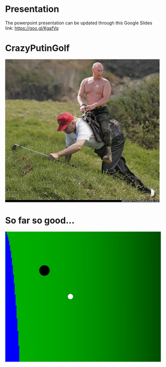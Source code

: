 # Presentation
The powerpoint presentation can be updated through this Google Slides link: 
https://goo.gl/KgafVq

# CrazyPutinGolf
![alt text](https://raw.githubusercontent.com/icaka98/CrazyPutinGolf/master/PutinTrumpToWork.jpg)

# So far so good...
![alt text](https://raw.githubusercontent.com/icaka98/CrazyPutinGolf/master/initial_image.PNG)
